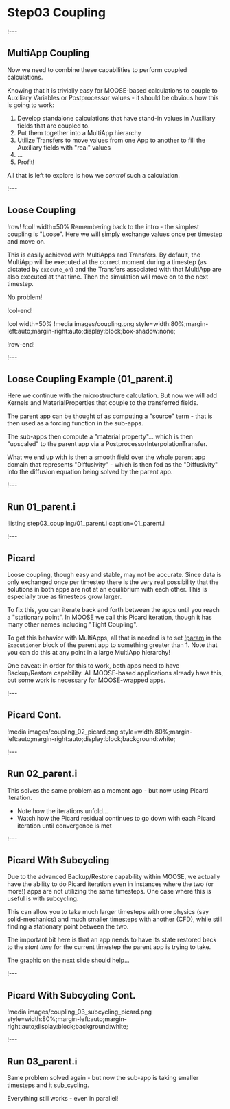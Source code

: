 # Step03 Coupling

!---

## MultiApp Coupling

Now we need to combine these capabilities to perform coupled calculations.

Knowing that it is trivially easy for MOOSE-based calculations to couple to Auxiliary Variables or Postprocessor values - it should be obvious how this is going to work:

1. Develop standalone calculations that have stand-in values in Auxiliary fields that are coupled to.
2. Put them together into a MultiApp hierarchy
3. Utilize Transfers to move values from one App to another to fill the Auxiliary fields with "real" values
4. ...
5. Profit!

All that is left to explore is how we *control* such a calculation.

!---

## Loose Coupling

!row!
!col! width=50%
Remembering back to the intro - the simplest coupling is "Loose".  Here we will simply exchange values once per timestep and move on.

This is easily achieved with MultiApps and Transfers.  By default, the MultiApp will be executed at the correct moment during a timestep (as dictated by `execute_on`) and the Transfers associated with that MultiApp are also executed at that time.  Then the simulation will move on to the next timestep.

No problem!

!col-end!

!col width=50%
!media images/coupling.png
       style=width:80%;margin-left:auto;margin-right:auto;display:block;box-shadow:none;

!row-end!

!---

## Loose Coupling Example (01_parent.i)

Here we continue with the microstructure calculation.  But now we will add Kernels and MaterialProperties that couple to the transferred fields.

The parent app can be thought of as computing a "source" term - that is then used as a forcing function in the sub-apps.

The sub-apps then compute a "material property"... which is then "upscaled" to the parent app via a PostprocessorInterpolationTransfer.

What we end up with is then a smooth field over the whole parent app domain that represents "Diffusivity" - which is then fed as the "Diffusivity" into the diffusion equation being solved by the parent app.

!---

## Run 01_parent.i

!listing step03_coupling/01_parent.i
         caption=01_parent.i

!---

## Picard

Loose coupling, though easy and stable, may not be accurate.  Since data is only exchanged once per timestep there is the very real possibility that the solutions in both apps are not at an equilibrium with each other.  This is especially true as timesteps grow larger.

To fix this, you can iterate back and forth between the apps until you reach a "stationary point".  In MOOSE we call this Picard iteration, though it has many other names including "Tight Coupling".

To get this behavior with MultiApps, all that is needed is to set [!param](/Executioner/Steady/fixed_point_max_its) in the `Executioner` block of the parent app to something greater than 1.  Note that you can do this at any point in a large MultiApp hierarchy!

One caveat: in order for this to work, both apps need to have Backup/Restore capability.  All MOOSE-based applications already have this, but some work is necessary for MOOSE-wrapped apps.

!---

## Picard Cont.

!media images/coupling_02_picard.png
       style=width:80%;margin-left:auto;margin-right:auto;display:block;background:white;


!---

## Run 02_parent.i

This solves the same problem as a moment ago - but now using Picard iteration.

- Note how the iterations unfold...
- Watch how the Picard residual continues to go down with each Picard iteration until convergence is met

!---

## Picard With Subcycling

Due to the advanced Backup/Restore capability within MOOSE, we actually have the ability to do Picard iteration even in instances where the two (or more!) apps are not utilizing the same timesteps.  One case where this is useful is with subcycling.

This can allow you to take much larger timesteps with one physics (say solid-mechanics) and much smaller timesteps with another (CFD), while still finding a stationary point between the two.

The important bit here is that an app needs to have its state restored back to the *start time* for the current timestep the parent app is trying to take.

The graphic on the next slide should help...

!---

## Picard With Subcycling Cont.

!media images/coupling_03_subcycling_picard.png
       style=width:80%;margin-left:auto;margin-right:auto;display:block;background:white;

!---

## Run 03_parent.i

Same problem solved again - but now the sub-app is taking smaller timesteps and it sub_cycling.

Everything still works - even in parallel!

